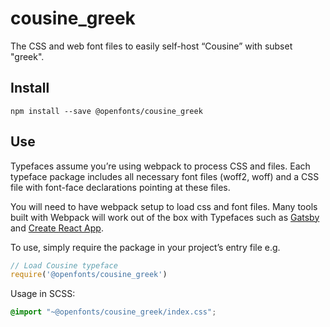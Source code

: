 
# cousine_greek

The CSS and web font files to easily self-host “Cousine” with subset "greek".

## Install

`npm install --save @openfonts/cousine_greek`

## Use

Typefaces assume you’re using webpack to process CSS and files. Each typeface
package includes all necessary font files (woff2, woff) and a CSS file with
font-face declarations pointing at these files.

You will need to have webpack setup to load css and font files. Many tools built
with Webpack will work out of the box with Typefaces such as [Gatsby](https://github.com/gatsbyjs/gatsby)
and [Create React App](https://github.com/facebookincubator/create-react-app).

To use, simply require the package in your project’s entry file e.g.

```javascript
// Load Cousine typeface
require('@openfonts/cousine_greek')
```

Usage in SCSS:
```scss
@import "~@openfonts/cousine_greek/index.css";
```
